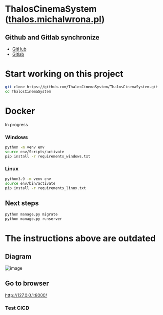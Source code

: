 # ThalosCinemaSystem ([thalos.michalwrona.pl](https://thalos.michalwrona.pl/))

## Github and Gitlab synchronize
- [GitHub](https://github.com/ThalosCinemaSystem/ThalosCinemaSystem)
- [Gitlab](https://gitlab.com/michalwrona01/ThalosCinemaSystem)

# Start working on this project 
```bash
git clone https://github.com/ThalosCinemaSystem/ThalosCinemaSystem.git
cd ThalosCinemaSystem
```
# Docker
In progress
### Windows
```bash
python -m venv env
source env/Scripts/activate
pip install -r requirements_windows.txt
```
### Linux
```bash
python3.9 -m venv env
source env/bin/activate
pip install -r requirements_linux.txt
```
## Next steps
```bash
python manage.py migrate
python manage.py runserver
```
# The instructions above are outdated

## Diagram
![image](https://user-images.githubusercontent.com/73277848/193300920-8600d576-1d00-4645-9cc3-3cc4818a913c.png)


## Go to browser
http://127.0.0.1:8000/

### Test CICD

